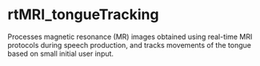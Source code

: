 # rtMRI_tongueTracking
Processes magnetic resonance (MR) images obtained using real-time MRI protocols during speech production, and tracks movements of the tongue based on small initial user input.
